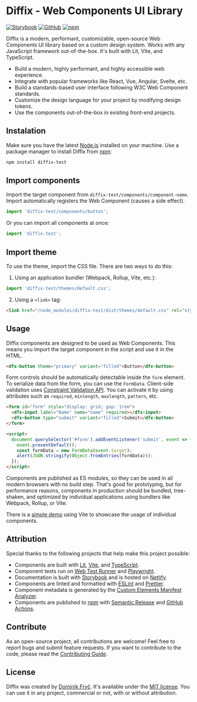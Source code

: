 # Diffix - Web Components UI Library

[![Storybook](https://raw.githubusercontent.com/dominikfryc/diffix-test/next/docs/assets/storybook-button.svg)](https://www.diffix.dev)
[![GitHub](https://raw.githubusercontent.com/dominikfryc/diffix-test/next/docs/assets/github-button.svg)](https://github.com/dominikfryc/diffix-test)
[![npm](https://raw.githubusercontent.com/dominikfryc/diffix-test/next/docs/assets/npm-button.svg)](https://www.npmjs.com/package/diffix-test)

Diffix is a modern, performant, customizable, open-source Web Components UI library based on a custom design system. Works with any JavaScript framework out-of-the-box. It's built with Lit, Vite, and TypeScript.

- Build a modern, highly performant, and highly accessible web experience.
- Integrate with popular frameworks like React, Vue, Angular, Svelte, etc.
- Build a standards-based user interface following W3C Web Component standards.
- Customize the design language for your project by modifying design tokens.
- Use the components out-of-the-box in existing front-end projects.

## Instalation

Make sure you have the latest [Node.js](https://nodejs.org/) installed on your machine. Use a package manager to install Diffix from [npm](https://www.npmjs.com/package/diffix-test):

```bash
npm install diffix-test
```

## Import components

Import the target component from `diffix-test/components/component-name`. Import automatically registers the Web Component (causes a side effect).

```ts
import 'diffix-test/components/button';
```

Or you can import all components at once:

```ts
import 'diffix-test';
```

## Import theme

To use the theme, import the CSS file. There are two ways to do this:

1. Using an application bundler (Webpack, Rollup, Vite, etc.):

```ts
import 'diffix-test/themes/default.css';
```

2. Using a `<link>` tag:

```html
<link href="/node_modules/diffix-test/dist/themes/default.css" rel="stylesheet" />
```

## Usage

Diffix components are designed to be used as Web Components. This means you import the target component in the script and use it in the HTML.

```html
<dfx-button theme="primary" variant="filled">Button</dfx-button>
```

Form controls should be automatically detectable inside the `form` element. To serialize data from the form, you can use the `FormData`. Client-side validation uses [Constraint Validation API](https://developer.mozilla.org/en-US/docs/Web/API/Constraint_validation). You can activate it by using attributes such as `required`, `minlength`, `maxlength`, `pattern`, etc.

```html
<form id="form" style="display: grid; gap: 1rem">
  <dfx-input label="Name" name="name" required></dfx-input>
  <dfx-button type="submit" variant="filled">Submit</dfx-button>
</form>

<script>
  document.querySelector('#form').addEventListener('submit', event => {
    event.preventDefault();
    const formData = new FormData(event.target);
    alert(JSON.stringify(Object.fromEntries(formData)));
  });
</script>
```

Components are published as ES modules, so they can be used in all modern browsers with no build step. That's good for prototyping, but for performance reasons, components in production should be bundled, tree-shaken, and optimized by individual applications using bundlers like Webpack, Rollup, or Vite.

There is a [simple demo](https://github.com/dominikfryc/diffix-test/tree/next/demo/) using Vite to showcase the usage of individual components.

## Attribution

Special thanks to the following projects that help make this project possible:

- Components are built with [Lit](https://lit.dev/), [Vite](https://vitejs.dev/), and [TypeScript](https://www.typescriptlang.org/).
- Component tests run on [Web Test Runner](https://modern-web.dev/docs/test-runner/overview/) and [Playwright](https://playwright.dev/).
- Documentation is built with [Storybook](https://storybook.js.org/) and is hosted on [Netlify](https://www.netlify.com/).
- Components are linted and formatted with [ESLint](https://eslint.org/) and [Prettier](https://prettier.io/).
- Component metadata is generated by the [Custom Elements Manifest Analyzer](https://custom-elements-manifest.open-wc.org/).
- Components are published to [npm](https://www.npmjs.com/) with [Semantic Release](https://semantic-release.gitbook.io/semantic-release/) and [GitHub Actions](https://github.com/features/actions).

## Contribute

As an open-source project, all contributions are welcome! Feel free to report bugs and submit feature requests. If you want to contribute to the code, please read the [Contributing Guide](https://github.com/dominikfryc/diffix-test/blob/next/CONTRIBUTING.md).

## License

Diffix was created by [Dominik Fryč](https://github.com/dominikfryc). It's available under the [MIT license](https://github.com/dominikfryc/diffix-test/blob/next/LICENSE.md). You can use it in any project, commercial or not, with or without attribution.
